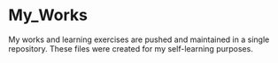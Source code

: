 # My_Works
My works and learning exercises are pushed and maintained in a single repository.
These files were created for my self-learning purposes.


